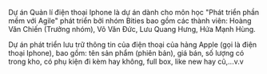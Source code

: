 Dự án Quản lí điện thoại Iphone là dự án dành cho môn học "Phát triển phần mềm với Agile" phát triển bởi nhóm Bities bao gồm các thành viên: Hoàng Văn Chiến (Trưởng nhóm), Võ Văn Đức, Lưu Quang Hưng, Hứa Mạnh Hùng.

Dự án phát triển lưu trữ thông tin của điện thoại của hảng Apple (gọi là điện thoại Iphone), bao gồm: tên sản phẩm (phiên bản), giá bán, số lượng có trong kho, có phụ kiện đi kèm hay không, full box, like new hay cũ,...v.v
